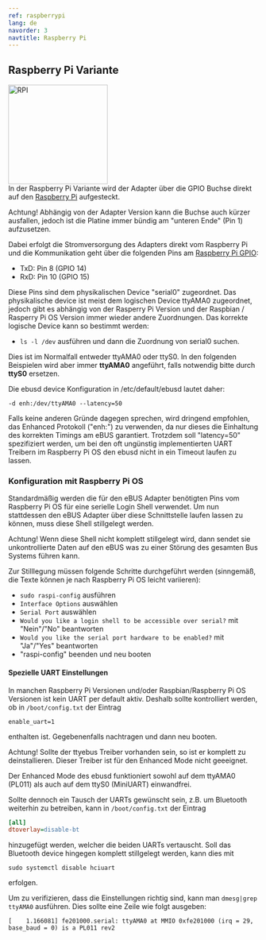 ```yaml
---
ref: raspberrypi
lang: de
navorder: 3
navtitle: Raspberry Pi
---
```

## Raspberry Pi Variante
[<img src="img/smd-3drpi.png" width="200" alt="RPI" title="RPI">](img/smd-3drpi.jpg)  
In der Raspberry Pi Variante wird der Adapter über die GPIO Buchse direkt auf den [Raspberry Pi](https://www.raspberrypi.org/) aufgesteckt.

Achtung! Abhängig von der Adapter Version kann die Buchse auch kürzer ausfallen, jedoch ist die Platine immer bündig am "unteren Ende" (Pin 1)
aufzusetzen.

Dabei erfolgt die Stromversorgung des Adapters direkt vom Raspberry Pi und die Kommunikation geht über die folgenden
Pins am [Raspberry Pi GPIO](https://www.raspberrypi.org/documentation/usage/gpio/):
* TxD: Pin 8 (GPIO 14)
* RxD: Pin 10 (GPIO 15)

Diese Pins sind dem physikalischen Device "serial0" zugeordnet.
Das physikalische device ist meist dem logischen Device ttyAMA0 zugeordnet, jedoch gibt es abhängig von der Rasperry Pi Version und der
Raspbian / Rasperry Pi OS Version immer wieder andere Zuordnungen. Das korrekte logische Device kann so bestimmt werden:
* `ls -l /dev` ausführen und dann die Zuordnung von serial0 suchen.

Dies ist im Normalfall entweder ttyAMA0 oder ttyS0. In den folgenden Beispielen wird aber immer **ttyAMA0** angeführt, falls notwendig bitte durch **ttyS0** ersetzen.

Die ebusd device Konfiguration in /etc/default/ebusd lautet daher:

`-d enh:/dev/ttyAMA0 --latency=50`

Falls keine anderen Gründe dagegen sprechen, wird dringend empfohlen, das Enhanced Protokoll ("enh:") zu verwenden, da nur dieses die Einhaltung des korrekten
Timings am eBUS garantiert. Trotzdem soll "latency=50" spezifiziert werden, um bei den oft ungünstig implementierten UART Treibern im Raspberry Pi OS den ebusd nicht in ein Timeout laufen zu lassen.

### Konfiguration mit Raspberry Pi OS
Standardmäßig werden die für den eBUS Adapter benötigten Pins vom Raspberry Pi OS für eine serielle Login Shell verwendet.
Um nun stattdessen den eBUS Adapter über diese Schnittstelle laufen lassen zu können, muss diese Shell stillgelegt werden.

Achtung! Wenn diese Shell nicht komplett stillgelegt wird, dann sendet sie unkontrollierte Daten auf den eBUS was zu einer Störung des gesamten Bus Systems führen kann.

Zur Stilllegung müssen folgende Schritte durchgeführt werden (sinngemäß, die Texte können je nach Raspberry Pi OS leicht variieren):
* `sudo raspi-config` ausführen
* `Interface Options` auswählen
* `Serial Port` auswählen
* `Would you like a login shell to be accessible over serial?` mit "Nein"/"No" beantworten
* `Would you like the serial port hardware to be enabled?` mit "Ja"/"Yes" beantworten
* "raspi-config" beenden und neu booten

#### Spezielle UART Einstellungen
In manchen Raspberry Pi Versionen und/oder Raspbian/Raspberry Pi OS Versionen ist kein UART per default aktiv.
Deshalb sollte kontrolliert werden, ob in `/boot/config.txt` der Eintrag

`enable_uart=1`

enthalten ist. Gegebenenfalls nachtragen und dann neu booten.

Achtung! Sollte der ttyebus Treiber vorhanden sein, so ist er komplett zu deinstallieren. Dieser Treiber ist für den Enhanced Mode nicht geeeignet.

Der Enhanced Mode des ebusd funktioniert sowohl auf dem ttyAMA0 (PL011) als auch auf dem ttyS0 (MiniUART) einwandfrei.

Sollte dennoch ein Tausch der UARTs gewünscht sein, z.B. um Bluetooth weiterhin zu betreiben, kann in `/boot/config.txt` der Eintrag
```ini
[all]
dtoverlay=disable-bt
```

hinzugefügt werden, welcher die beiden UARTs vertauscht. Soll das Bluetooth device hingegen komplett stillgelegt werden, kann dies mit
```shell
sudo systemctl disable hciuart
```
erfolgen.

Um zu verifizieren, dass die Einstellungen richtig sind, kann man `dmesg|grep ttyAMA0` ausführen. Dies sollte eine Zeile wie
folgt ausgeben:
```
[    1.166081] fe201000.serial: ttyAMA0 at MMIO 0xfe201000 (irq = 29, base_baud = 0) is a PL011 rev2
```
